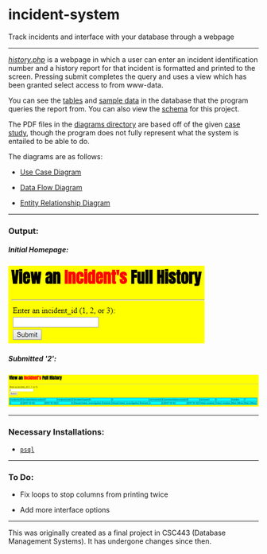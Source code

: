 # incident-system
Track incidents and interface with your database through a webpage

---

[*history.php*](https://github.com/magarenzo/incident-system/blob/master/history.php) is a webpage in which a user can enter an incident identification number and a history report for that incident is formatted and printed to the screen. Pressing submit completes the query and uses a view which has been granted select access to from www-data.

You can see the [tables](https://github.com/magarenzo/incident-system/blob/master/tables.sql) and [sample data](https://github.com/magarenzo/incident-system/blob/master/data.sql) in the database that the program queries the report from. You can also view the [schema](https://github.com/magarenzo/incident-system/blob/master/screenshots/scehma.PNG) for this project.

The PDF files in the [diagrams directory](https://github.com/magarenzo/incident-system/tree/master/diagrams) are based off of the given [case study](https://github.com/magarenzo/incident-system/blob/master/screenshots/case-study.PNG), though the program does not fully represent what the system is entailed to be able to do.

The diagrams are as follows:

* [Use Case Diagram](https://github.com/magarenzo/incident-system/blob/master/diagrams/UCD.pdf)

* [Data Flow Diagram](https://github.com/magarenzo/incident-system/blob/master/diagrams/DFD.pdf)

* [Entity Relationship Diagram](https://github.com/magarenzo/incident-system/blob/master/diagrams/ERD.pdf)

---

<h3>Output:</h3>

<h5><i>Initial Homepage</i>:</h5>

![](https://github.com/magarenzo/incident-system/blob/master/screenshots/homepage.PNG)

<h5><i>Submitted '2'</i>:</h5>

![](https://github.com/magarenzo/incident-system/blob/master/screenshots/report.PNG)

---

<h3>Necessary Installations:</h3>

* [`psql`](https://help.ubuntu.com/lts/serverguide/postgresql.html)

---

<h3>To Do:</h3>

* Fix loops to stop columns from printing twice

* Add more interface options

---

This was originally created as a final project in CSC443 (Database Management Systems). It has undergone changes since then.
